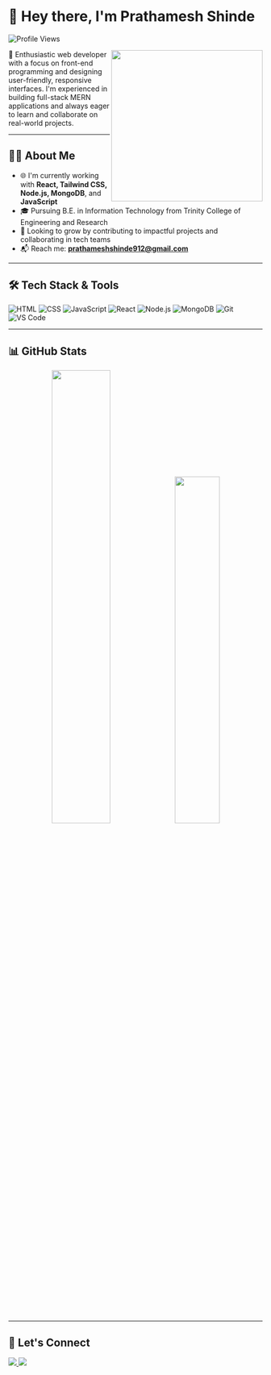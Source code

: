 # 👋 Hey there, I'm Prathamesh Shinde

![Profile Views](https://komarev.com/ghpvc/?username=PrathameshRSH26&label=Profile%20views&color=0e75b6&style=flat-square)

<img align="right" src="https://media.giphy.com/media/qgQUggAC3Pfv687qPC/giphy.gif" width="300" />

🚀 Enthusiastic web developer with a focus on front-end programming and designing user-friendly, responsive interfaces. I'm experienced in building full-stack MERN applications and always eager to learn and collaborate on real-world projects.  

---

## 🧑‍💻 About Me

- 🌐 I'm currently working with **React, Tailwind CSS, Node.js, MongoDB**, and **JavaScript**
- 🎓 Pursuing B.E. in Information Technology from Trinity College of Engineering and Research
- 💼 Looking to grow by contributing to impactful projects and collaborating in tech teams
- 📬 Reach me: **prathameshshinde912@gmail.com**

---

## 🛠️ Tech Stack & Tools

![HTML](https://img.shields.io/badge/HTML5-E34F26?style=flat-square&logo=html5&logoColor=white)
![CSS](https://img.shields.io/badge/CSS3-1572B6?style=flat-square&logo=css3&logoColor=white)
![JavaScript](https://img.shields.io/badge/JavaScript-F7DF1E?style=flat-square&logo=javascript&logoColor=black)
![React](https://img.shields.io/badge/React-61DAFB?style=flat-square&logo=react&logoColor=black)
![Node.js](https://img.shields.io/badge/Node.js-339933?style=flat-square&logo=node.js&logoColor=white)
![MongoDB](https://img.shields.io/badge/MongoDB-4EA94B?style=flat-square&logo=mongodb&logoColor=white)
![Git](https://img.shields.io/badge/Git-F05032?style=flat-square&logo=git&logoColor=white)
![VS Code](https://img.shields.io/badge/VS%20Code-007ACC?style=flat-square&logo=visual-studio-code&logoColor=white)

---

## 📊 GitHub Stats

<div align="center">
  <img src="https://github-readme-stats.vercel.app/api?username=PrathameshRSH26&show_icons=true&theme=github_dark&count_private=true&hide_border=true" width="48%"/>
  <img src="https://github-readme-stats.vercel.app/api/top-langs/?username=PrathameshRSH26&layout=compact&theme=github_dark&hide_border=true" width="42%"/>
</div>

---

## 🔗 Let's Connect

<p align="left">
  <a href="https://linkedin.com/in/prathameshshinde2604" target="_blank">
    <img src="https://img.shields.io/badge/LinkedIn-Connect-blue?style=for-the-badge&logo=linkedin&logoColor=white" />
  </a>
  <a href="mailto:prathameshshinde912@gmail.com">
    <img src="https://img.shields.io/badge/Gmail-Email-red?style=for-the-badge&logo=gmail&logoColor=white" />
  </a>
</p>
